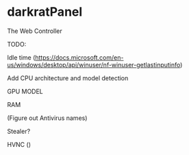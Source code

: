 # darkratPanel
The Web Controller 



TODO:

Idle time (https://docs.microsoft.com/en-us/windows/desktop/api/winuser/nf-winuser-getlastinputinfo)

Add CPU architecture and model detection

GPU MODEL 

RAM 

(Figure out Antivirus names)

Stealer?

HVNC ()
